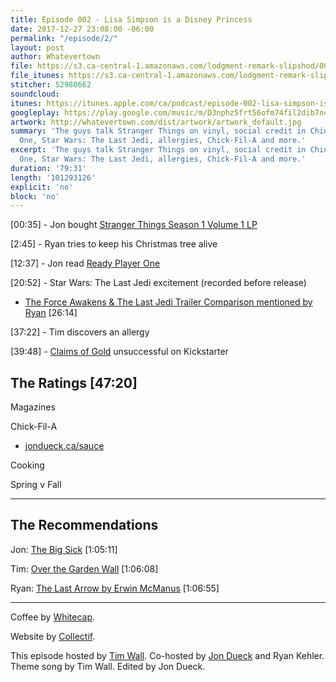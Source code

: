 ```yaml
---
title: Episode 002 - Lisa Simpson is a Disney Princess
date: 2017-12-27 23:08:00 -06:00
permalink: "/episode/2/"
layout: post
author: Whatevertown
file: https://s3.ca-central-1.amazonaws.com/lodgment-remark-slipshod/002.mp3
file_itunes: https://s3.ca-central-1.amazonaws.com/lodgment-remark-slipshod/002.m4a
stitcher: 52980662
soundcloud:
itunes: https://itunes.apple.com/ca/podcast/episode-002-lisa-simpson-is-a-disney-princess/id1326449177?i=1000398554515&mt=2
googleplay: https://play.google.com/music/m/D3nphz5frt56ofm74fil2dib7n4?t=Episode_002_-_Lisa_Simpson_is_a_Disney_Princess-Whatevertown
artwork: http://whatevertown.com/dist/artwork/artwork_default.jpg
summary: 'The guys talk Stranger Things on vinyl, social credit in China, Ready Player
  One, Star Wars: The Last Jedi, allergies, Chick-Fil-A and more.'
excerpt: 'The guys talk Stranger Things on vinyl, social credit in China, Ready Player
  One, Star Wars: The Last Jedi, allergies, Chick-Fil-A and more.'
duration: '79:31'
length: '101293126'
explicit: 'no'
block: 'no'
---
```


[00:35] - Jon bought [Stranger Things Season 1 Volume 1 LP](http://www.lakeshorerecordsshop.com/product/stranger-things-volume-one-deluxe-vinyl-kyle-dixon-michael-stein)

[2:45] - Ryan tries to keep his Christmas tree alive

[12:37] - Jon read [Ready Player One](https://www.goodreads.com/book/show/9969571-ready-player-one)

[20:52] - Star Wars: The Last Jedi excitement (recorded before release)
- [The Force Awakens & The Last Jedi Trailer Comparison mentioned by Ryan](https://www.youtube.com/watch?v=IE8nbiL_Msk) [26:14]

[37:22] - Tim discovers an allergy

[39:48] - [Claims of Gold](https://www.kickstarter.com/projects/keymastergames/claims-of-gold/) unsuccessful on Kickstarter

## The Ratings [47:20]

Magazines

Chick-Fil-A
- [jondueck.ca/sauce](https://jondueck.ca/sauce/)

Cooking

Spring v Fall

---

## The Recommendations

Jon: [The Big Sick](http://www.thebigsickmovie.com) [1:05:11]

Tim: [Over the Garden Wall](http://www.cartoonnetwork.ca) [1:06:08]

Ryan: [The Last Arrow by Erwin McManus](https://www.goodreads.com/book/show/33508622-the-last-arrow) [1:06:55]

---

Coffee by [Whitecap](http://drinkwhitecap.com/).

Website by [Collectif](http://collectif.co).

This episode hosted by [Tim Wall](https://twitter.com/timjosephwall/). Co-hosted by [Jon Dueck](https://twitter.com/jondueck/) and Ryan Kehler. Theme song by Tim Wall. Edited by Jon Dueck.
